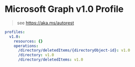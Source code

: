 # Microsoft Graph v1.0 Profile

> see https://aka.ms/autorest

``` yaml
profiles:
  v1.0:
    resources: {}
    operations:
      /directory/deletedItems/{directoryObject-id}: v1.0
      /directory: v1.0
      /directory/deletedItems: v1.0

```
